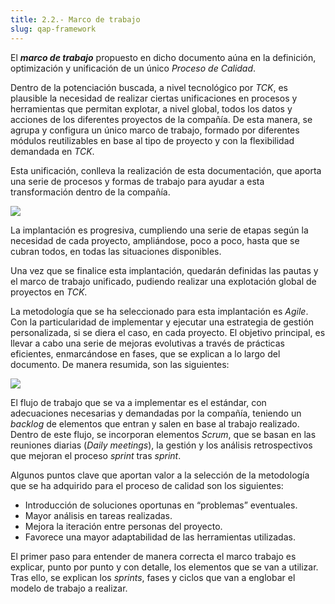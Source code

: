```yaml
---
title: 2.2.- Marco de trabajo
slug: qap-framework
---
```


El **_marco de trabajo_** propuesto en dicho documento aúna en la definición, optimización y unificación de un único _Proceso de Calidad_.

Dentro de la potenciación buscada, a nivel tecnológico por _TCK_, es plausible la necesidad de realizar ciertas unificaciones en procesos y herramientas que permitan explotar, a nivel global, todos los datos y acciones de los diferentes proyectos de la compañía. De esta manera, se agrupa y configura un único marco de trabajo, formado por diferentes módulos reutilizables en base al tipo de proyecto y con la flexibilidad demandada en _TCK_.

Esta unificación, conlleva la realización de esta documentación, que aporta una serie de procesos y formas de trabajo para ayudar a esta transformación dentro de la compañía.

![](/images/qap/progressive-global-implementation.png)

La implantación es progresiva, cumpliendo una serie de etapas según la necesidad de cada proyecto, ampliándose, poco a poco, hasta que se cubran todos, en todas las situaciones disponibles.

Una vez que se finalice esta implantación, quedarán definidas las pautas y el marco de trabajo unificado, pudiendo realizar una explotación global de proyectos en _TCK_.

La metodología que se ha seleccionado para esta implantación es _Agile_. Con la particularidad de implementar y ejecutar una estrategia de gestión personalizada, si se diera el caso, en cada proyecto. El objetivo principal, es llevar a cabo una serie de mejoras evolutivas a través de prácticas eficientes, enmarcándose en fases, que se explican a lo largo del documento. De manera resumida, son las siguientes:

![](/images/qap/diagrama-de-fases.png)

El flujo de trabajo que se va a implementar es el estándar, con adecuaciones necesarias y demandadas por la compañía, teniendo un _backlog_ de elementos que entran y salen en base al trabajo realizado. Dentro de este flujo, se incorporan elementos _Scrum_, que se basan en las reuniones diarias (_Daily meetings_), la gestión y los análisis retrospectivos que mejoran el proceso _sprint_ tras _sprint_.

Algunos puntos clave que aportan valor a la selección de la metodología que se ha adquirido para el proceso de calidad son los siguientes:

* Introducción de soluciones oportunas en “problemas” eventuales.
* Mayor análisis en tareas realizadas.
* Mejora la iteración entre personas del proyecto.
* Favorece una mayor adaptabilidad de las herramientas utilizadas.

El primer paso para entender de manera correcta el marco trabajo es explicar, punto por punto y con detalle, los elementos que se van a utilizar. Tras ello, se explican los _sprints_, fases y ciclos que van a englobar el modelo de trabajo a realizar.
